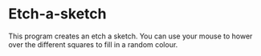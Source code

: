 # Etch-a-sketch

This program creates an etch a sketch. You can use your mouse to hower over the different squares to fill in a random colour.